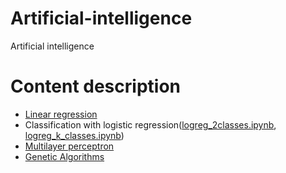 # Artificial-intelligence
Artificial intelligence
# <a name="content"></a>Content description
- [Linear regression](https://github.com/raduwolf12/Artificial-intelligence/blob/main/IA/Lab_2.ipynb)
- Classification with logistic regression([logreg_2classes.ipynb](https://github.com/raduwolf12/Artificial-intelligence/blob/main/IA/lab4/logreg_2classes.ipynb), [logreg_k_classes.ipynb](https://github.com/raduwolf12/Artificial-intelligence/blob/main/IA/lab4/logreg_k_classes.ipynb))
- [Multilayer perceptron](https://github.com/raduwolf12/Artificial-intelligence/blob/main/IA/laborator8/cod/mlp.ipynb)
- [Genetic Algorithms](https://github.com/raduwolf12/Artificial-intelligence/blob/main/IA/Algoritmi%20Genetici%20Taraburca%20Radu.ipynb)
